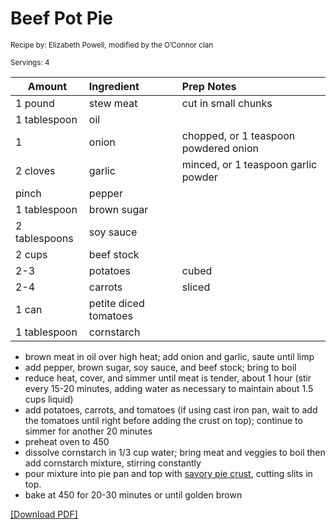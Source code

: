 # Beef Pot Pie

<small>Recipe by: Elizabeth Powell, modified by the O’Connor clan</small>

<small>Servings: 4</small>

| Amount        | Ingredient            | Prep Notes                            |
| ------------- | :-------------------- | :------------------------------------ |
| 1 pound       | stew meat             | cut in small chunks                   |
| 1 tablespoon  | oil                   |                                       |
| 1             | onion                 | chopped, or 1 teaspoon powdered onion |
| 2 cloves      | garlic                | minced, or 1 teaspoon garlic powder   |
| pinch         | pepper                |                                       |
| 1 tablespoon  | brown sugar           |                                       |
| 2 tablespoons | soy sauce             |                                       |
| 2 cups        | beef stock            |                                       |
| 2-3           | potatoes              | cubed                                 |
| 2-4           | carrots               | sliced                                |
| 1 can         | petite diced tomatoes |                                       |
| 1 tablespoon  | cornstarch            |                                       |

- brown meat in oil over high heat; add onion and garlic, saute until limp
- add pepper, brown sugar, soy sauce, and beef stock; bring to boil
- reduce heat, cover, and simmer until meat is tender, about 1 hour (stir every 15-20 minutes, adding water as necessary to maintain about 1.5 cups liquid)
- add potatoes, carrots, and tomatoes (if using cast iron pan, wait to add the tomatoes until right before adding the crust on top); continue to simmer for another 20 minutes
- preheat oven to 450
- dissolve cornstarch in 1/3 cup water; bring meat and veggies to boil then add cornstarch mixture, stirring constantly
- pour mixture into pie pan and top with [savory pie crust](../main_dishes/savoryPieCrust.md), cutting slits in top.
- bake at 450 for 20-30 minutes or until golden brown

<!-- Tags:
- beef
- pie
- potato
- stove
- oven
-->


[\[Download PDF\]](/pdf/main_dishes/beefPotPie.pdf)
